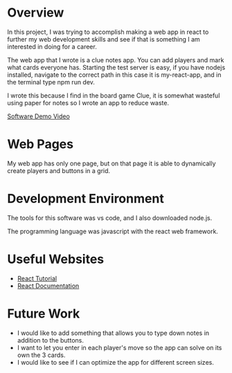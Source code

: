 # Overview

In this project, I was trying to accomplish making a web app in react to further my web development skills and see if that is something
I am interested in doing for a career.

The web app that I wrote is a clue notes app. You can add players and mark what cards everyone has. Starting the test server is easy, if you have nodejs installed, navigate to the correct path
in this case it is my-react-app, and in the terminal type npm run dev.

I wrote this because I find in the board game Clue, it is somewhat wasteful using paper
for notes so I wrote an app to reduce waste.


[Software Demo Video](https://youtu.be/9QanJIrz5HQ)

# Web Pages

My web app has only one page, but on that page it is able to dynamically create players and buttons in a grid.

# Development Environment


The tools for this software was vs code, and I also downloaded node.js.

The programming language was javascript with the react web framework.

# Useful Websites

* [React Tutorial](https://www.youtube.com/watch?v=SqcY0GlETPk)
* [React Documentation](https://legacy.reactjs.org/docs/getting-started.html)

# Future Work

* I would like to add something that allows you to type down notes in addition to the buttons.
* I want to let you enter in each player's move so the app can solve on its own the 3 cards.
* I would like to see if I can optimize the app for different screen sizes.
